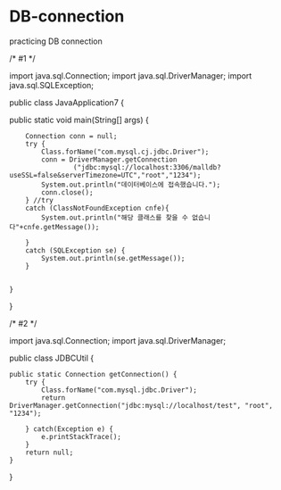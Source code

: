 # DB-connection
practicing DB connection

/*  #1  */

import java.sql.Connection;
import java.sql.DriverManager;
import java.sql.SQLException;

public class JavaApplication7 {

   public static void main(String[] args) {
        
        Connection conn = null; 
        try {
            Class.forName("com.mysql.cj.jdbc.Driver");
            conn = DriverManager.getConnection
                    ("jdbc:mysql://localhost:3306/malldb?useSSL=false&serverTimezone=UTC","root","1234");
            System.out.println("데이터베이스에 접속했습니다.");
            conn.close();
        } //try
        catch (ClassNotFoundException cnfe){
            System.out.println("해당 클래스를 찾을 수 없습니다"+cnfe.getMessage());
            
        }
        catch (SQLException se) { 
            System.out.println(se.getMessage()); 
        }
        
        
    }
}


/*  #2  */ 


import java.sql.Connection;
import java.sql.DriverManager;

public class JDBCUtil {

	public static Connection getConnection() {
		try { 
			Class.forName("com.mysql.jdbc.Driver");
			return DriverManager.getConnection("jdbc:mysql://localhost/test", "root", "1234");
		
		} catch(Exception e) {
			e.printStackTrace();
		}
		return null;
	}
}
